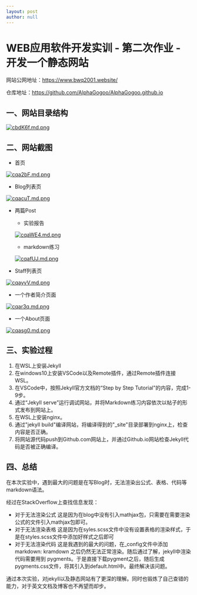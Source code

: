 ```yaml
---
layout: post
author: null
---
```

# WEB应用软件开发实训 - 第二次作业 - 开发一个静态网站

网站公网地址：<https://www.bwq2001.website/>

仓库地址：<https://github.com/AlphaGogoo/AlphaGogoo.github.io>

## 一、网站目录结构

[![cbdK6f.md.png](https://z3.ax1x.com/2021/04/21/cbdK6f.md.png)](https://imgtu.com/i/cbdK6f)

## 二、网站截图

 - 首页

[![cqa2bF.md.png](https://z3.ax1x.com/2021/04/21/cqa2bF.md.png)](https://imgtu.com/i/cqa2bF)

 - Blog列表页

[![cqacuT.md.png](https://z3.ax1x.com/2021/04/21/cqacuT.md.png)](https://imgtu.com/i/cqacuT)

 - 两篇Post

   - 实验报告

   [![cqaWE4.md.png](https://z3.ax1x.com/2021/04/21/cqaWE4.md.png)](https://imgtu.com/i/cqaWE4)

   - markdown练习

   [![cqafUJ.md.png](https://z3.ax1x.com/2021/04/21/cqafUJ.md.png)](https://imgtu.com/i/cqafUJ)

 - Staff列表页

[![cqayvV.md.png](https://z3.ax1x.com/2021/04/21/cqayvV.md.png)](https://imgtu.com/i/cqayvV)

 - 一个作者简介页面

[![cqar3q.md.png](https://z3.ax1x.com/2021/04/21/cqar3q.md.png)](https://imgtu.com/i/cqar3q)

 - 一个About页面

[![cqasg0.md.png](https://z3.ax1x.com/2021/04/21/cqasg0.md.png)](https://imgtu.com/i/cqasg0)

## 三、实验过程
1. 在WSL上安装Jekyll
2. 在windows10上安装VSCode以及Remote插件，通过Remote插件连接WSL。
3. 在VSCode中，按照Jekyll官方文档的“Step by Step Tutorial”的内容，完成1-9步。
4. 通过“Jekyll serve”运行调试网站，并将Markdown练习内容依次以帖子的形式发布到网站上。
5. 在WSL上安装nginx。
6. 通过"jekyll build"编译网站，将编译得到的"_site"目录部署到nginx上，检查内容是否正确。
7. 将网站源代码push到Github.com网站上，并通过Github.io网站检查Jekyll代码是否被正确编译。

## 四、总结
在本次实验中，遇到最大的问题是在写Blog时，无法渲染出公式、表格、代码等markdown语法。

经过在StackOverflow上查找信息发现：

 - 对于无法渲染公式
   这是因为在blog中没有引入mathjax包，只需要在需要渲染公式的文件引入mathjax包即可。
 - 对于无法渲染表格
   这是因为在syles.scss文件中没有设置表格的渲染样式，于是在styles.scss文件中添加好样式之后即可
 - 对于无法渲染代码
   这是我遇到的最大的问题，在_config文件中添加 markdown: kramdown 之后仍然无法正常渲染。随后通过了解，jekyll中渲染代码需要用到 pygments。于是直接下载pygment之后，随后生成pygments.css文件，将其引入到default.html中。最终解决该问题。

通过本次实验，对jekyll以及静态网站有了更深的理解。同时也锻炼了自己查错的能力，对于英文文档及博客也不再望而却步。